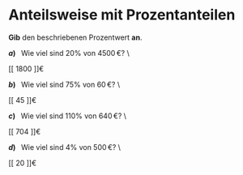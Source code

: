 <!--
version:  0.0.1

language: de

@style
input {
    text-align: center;
}

.flex-container {
    display: flex;
    flex-wrap: wrap;
    align-items: stretch;
    gap: 20px;
}

.flex-child {
    flex: 1;
    min-width: 350px;
    margin-right: 20px;
}

@media (max-width: 400px) {
    .flex-child {
        flex: 100%;
        margin-right: 0;
    }
}
@end

formula: \carry   \textcolor{red}{\scriptsize #1}
formula: \digit   \rlap{\carry{#1}}\phantom{#2}#2
formula: \permil  \text{‰}

import: https://raw.githubusercontent.com/LiaTemplates/Tikz-Jax/main/README.md

script: https://cdn.jsdelivr.net/gh/LiaTemplates/Tikz-Jax@main/dist/index.js


tags: Prozent, sehr leicht, sehr niedrig, Angeben

comment: Wie viel sind zum Beispiel $25\%$ von 4000€? Bestimme den Prozentwert.

author: Martin Lommatzsch

-->




# Anteilsweise mit Prozentanteilen

**Gib** den beschriebenen Prozentwert **an**.



<section class="flex-container">
<div class="flex-child">

__$a)\;\;$__ Wie viel sind $20\%$ von $4500\,$€?  \

 [[  1800  ]]€

</div>
<div class="flex-child">

__$b)\;\;$__ Wie viel sind $75\%$ von $60\,$€?  \

 [[  45  ]]€

</div>
<div class="flex-child">

__$c)\;\;$__ Wie viel sind $110\%$ von $640\,$€?  \

 [[  704  ]]€

</div>
<div class="flex-child">

__$d)\;\;$__ Wie viel sind $4\%$ von $500\,$€?  \

 [[  20  ]]€

</div>
</section>





